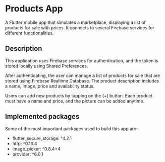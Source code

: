 # Products App

A Flutter mobile app that simulates a marketplace, displaying a list of products for sale with prices. It connects to several Firebase services for different functionalities.

## Description

This application uses Firebase services for authentication, and the token is stored locally using Shared Preferences.

After authenticating, the user can manage a list of products for sale that are stored using Firebase Realtime Database. The product description includes a name, image, price and availability status.

Users can add new products by tapping on the (+) button. Each product must have a name and price, and the picture can be added anytime.

## Implemented packages

Some of the most important packages used to build this app are:

 - flutter_secure_storage: ^4.2.1
 - http: ^0.13.4
 - image_picker: ^0.8.4+4
 - provider: ^6.0.1
